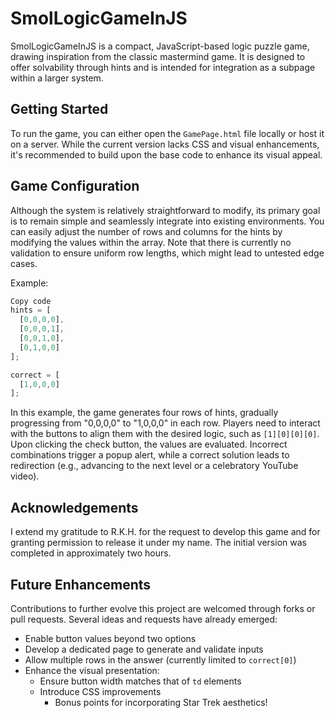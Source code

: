 # SmolLogicGameInJS
SmolLogicGameInJS is a compact, JavaScript-based logic puzzle game, drawing inspiration from the classic mastermind game. It is designed to offer solvability through hints and is intended for integration as a subpage within a larger system.

## Getting Started
To run the game, you can either open the `GamePage.html` file locally or host it on a server. While the current version lacks CSS and visual enhancements, it's recommended to build upon the base code to enhance its visual appeal.

## Game Configuration
Although the system is relatively straightforward to modify, its primary goal is to remain simple and seamlessly integrate into existing environments. You can easily adjust the number of rows and columns for the hints by modifying the values within the array. Note that there is currently no validation to ensure uniform row lengths, which might lead to untested edge cases.

Example:
```JavaScript
Copy code
hints = [
  [0,0,0,0],
  [0,0,0,1],
  [0,0,1,0],
  [0,1,0,0]
];

correct = [
  [1,0,0,0]
];
```
In this example, the game generates four rows of hints, gradually progressing from "0,0,0,0" to "1,0,0,0" in each row. Players need to interact with the buttons to align them with the desired logic, such as `[1][0][0][0]`. Upon clicking the check button, the values are evaluated. Incorrect combinations trigger a popup alert, while a correct solution leads to redirection (e.g., advancing to the next level or a celebratory YouTube video).

## Acknowledgements
I extend my gratitude to R.K.H. for the request to develop this game and for granting permission to release it under my name. The initial version was completed in approximately two hours.

## Future Enhancements
Contributions to further evolve this project are welcomed through forks or pull requests. Several ideas and requests have already emerged:

- Enable button values beyond two options
- Develop a dedicated page to generate and validate inputs
- Allow multiple rows in the answer (currently limited to `correct[0]`)
- Enhance the visual presentation:
  - Ensure button width matches that of `td` elements
  - Introduce CSS improvements
    - Bonus points for incorporating Star Trek aesthetics!
